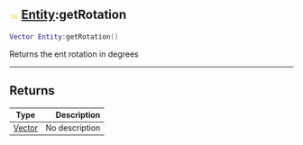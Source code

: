 ## ![shared](../../.gitbook/assets/shared.png) [Entity](entity):getRotation

```lua
Vector Entity:getRotation()
```

Returns the ent rotation in degrees

------
## Returns

| Type   | Description |
| ------ | ----------: |
| [Vector](vector) | No description |

